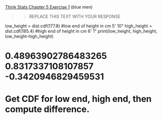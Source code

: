 [Think Stats Chapter 5 Exercise 1](http://greenteapress.com/thinkstats2/html/thinkstats2006.html#toc50) (blue men)

>> REPLACE THIS TEXT WITH YOUR RESPONSE

low_height = dist.cdf(177.8) #low end of height in cm 5' 10"
high_height = dist.cdf(185.4) #high end of height in cm 6' 1"
print(low_height, high_height, low_height-high_height)

# 0.48963902786483265 0.8317337108107857 -0.3420946829459531

# Get CDF for low end, high end, then compute difference. 
